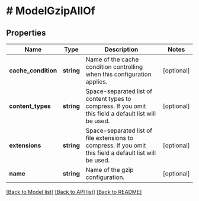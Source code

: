 # # ModelGzipAllOf

## Properties

Name | Type | Description | Notes
------------ | ------------- | ------------- | -------------
**cache_condition** | **string** | Name of the cache condition controlling when this configuration applies. | [optional]
**content_types** | **string** | Space-separated list of content types to compress. If you omit this field a default list will be used. | [optional]
**extensions** | **string** | Space-separated list of file extensions to compress. If you omit this field a default list will be used. | [optional]
**name** | **string** | Name of the gzip configuration. | [optional]

[[Back to Model list]](../../README.md#models) [[Back to API list]](../../README.md#endpoints) [[Back to README]](../../README.md)
